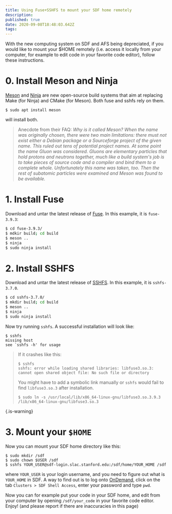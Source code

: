 ```yaml
---
title: Using Fuse+SSHFS to mount your SDF home remotely 
description: 
published: true
date: 2020-09-08T18:48:03.642Z
tags: 
---
```


With the new computing system on SDF and AFS being depreciated, if you would like to mount your $HOME remotely (i.e. access it locally from your computer, for example to edit code in your favorite code editor), follow these instructions.

# 0. Install Meson and Ninja
[Meson](https://mesonbuild.com/) and [Ninja](https://ninja-build.org/) are new open-source build systems that aim at replacing Make (for Ninja) and CMake (for Meson). Both fuse and sshfs rely on them.
```
$ sudo apt install meson
```
will install both.

>Anecdote from their FAQ: *Why is it called Meson?
>When the name was originally chosen, there were two main limitations: there must not exist either a Debian package or a Sourceforge project of the given name. This ruled out tens of potential project names. At some point the name Gluon was considered. Gluons are elementary particles that hold protons and neutrons together, much like a build system's job is to take pieces of source code and a compiler and bind them to a complete whole.
Unfortunately this name was taken, too. Then the rest of subatomic particles were examined and Meson was found to be available.*

# 1. Install Fuse
Download and untar the latest release of [Fuse](https://github.com/libfuse/libfuse/releases). In this example, it is `fuse-3.9.3`:

```bash
$ cd fuse-3.9.3/
$ mdkir build; cd build
$ meson ..
$ ninja
$ sudo ninja install
```

# 2. Install SSHFS
Download and untar the latest release of [SSHFS](https://github.com/libfuse/sshfs/releases). In this example, it is `sshfs-3.7.0`.

```bash
$ cd sshfs-3.7.0/
$ mkdir build; cd build
$ meson ..
$ ninja
$ sudo ninja install
```

Now try running `sshfs`. A successful installation will look like:
```
$ sshfs
missing host
see `sshfs -h' for usage
```
> If it crashes like this:
>```
>$ sshfs                                                 
>sshfs: error while loading shared libraries: libfuse3.so.3: cannot open shared object file: No such file or directory
>```
>You might have to add a symbolic link manually or `sshfs` would fail to find `libfuse3.so.3` after installation.
>```
>$ sudo ln -s /usr/local/lib/x86_64-linux-gnu/libfuse3.so.3.9.3 /lib/x86_64-linux-gnu/libfuse3.so.3
>```
{.is-warning}





# 3. Mount your `$HOME`

Now you can mount your SDF home directory like this:
```
$ sudo mkdir /sdf
$ sudo chown $USER /sdf
$ sshfs YOUR_USER@sdf-login.slac.stanford.edu:/sdf/home/YOUR_HOME /sdf
```
where `YOUR_USER` is your login username, and you need to figure out what is `YOUR_HOME` in SDF. A way to find out is to log onto [OnDemand](https://ondemand-dev.slac.stanford.edu), click on the tab `Clusters > SDF Shell Access`, enter your password and type `pwd`.

Now you can for example put your code in your SDF home, and edit from your computer by opening `/sdf/your_code` in your favorite code editor. Enjoy! (and please report if there are inaccuracies in this page)